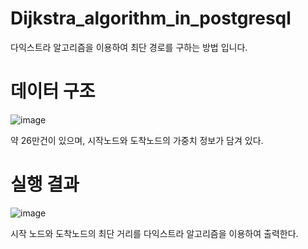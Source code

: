 # Dijkstra_algorithm_in_postgresql
다익스트라 알고리즘을 이용하여 최단 경로를 구하는 방법 입니다.

# 데이터 구조

![image](https://user-images.githubusercontent.com/63800086/149137474-dc99c80e-27b7-4055-834b-7eb7b3d2897d.png)

약 26만건이 있으며, 시작노드와 도착노드의 가중치 정보가 담겨 있다.


# 실행 결과

![image](https://user-images.githubusercontent.com/63800086/149137583-550d12f4-c636-4ee1-8591-f9903930da53.png)

시작 노드와 도착노드의 최단 거리를 다익스트라 알고리즘을 이용하여 출력한다.
